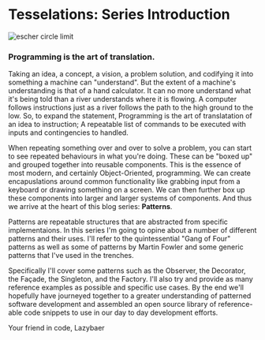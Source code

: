 # Tesselations: Series Introduction
![escher circle limit](http://uploads6.wikiart.org/images/m-c-escher/circle-limit-iii.jpg!Blog.jpg)

### **P**rogramming is the art of translation. 

Taking an idea, a concept, a vision, a problem solution, and codifying it into something a machine can "understand". But the extent of a machine's understanding is that of a hand calculator. It can no more understand what it's being told than a river understands where it is flowing. A computer follows instructions just as a river follows the path to the high ground to the low. So, to expand the statement, Programming is the art of translatation of an idea to instruction; A repeatable list of commands to be executed with inputs and contingencies to handled. 

When repeating something over and over to solve a problem, you can start to see repeated behaviours in what you're doing. These can be "boxed up" and grouped together into reusable components. This is the essence of most modern, and certainly Object-Oriented, programming. We can create encapuslations around common functionality like grabbing input from a keyboard or drawing something on a screen. We can then further box up these components into larger and larger systems of components. And thus we arrive at the heart of this blog series: **Patterns**. 

Patterns are repeatable structures that are abstracted from specific implementaions. In this series I'm going to opine about a number of different patterns and their uses. I'll refer to the quintessential "Gang of Four" patterns as well as some of patterns by Martin Fowler and some generic patterns that I've used in the trenches. 

Specifically I'll cover some patterns such  as the Observer, the Decorator, the Façade, the Singleton, and the Factory. I'll also try and provide as many reference examples as possible and specific use cases. By the end we'll hopefully have journeyed together to a greater understanding of patterned software development and assembled an open source library of reference-able code snippets to use in our day to day development efforts.

Your friend in code,
Lazybaer
 